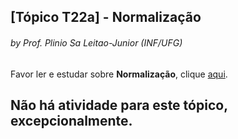 ## [Tópico T22a] - Normalização
###### *by Prof. Plinio Sa Leitao-Junior (INF/UFG)*

Favor ler e estudar sobre **Normalização**, clique [aqui](../media/bd-normalizacao.pdf).

## Não há atividade para este tópico, excepcionalmente.
